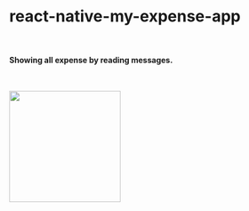 # react-native-my-expense-app
<div>
  <br/><br/>
  <strong> Showing all expense by reading messages.</strong><br/><br/>
  <div style="margin-top:20px">
<img src="https://raw.githubusercontent.com/vishal73139/react-native-my-expense-app/master/screenshots/screenshot-1.jpeg" style="height:200px;margin-top:10px"/>
  </div>
</div>
